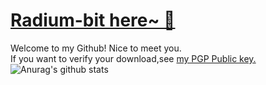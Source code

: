 <!--
**Radium-bit/Radium-bit** is a ✨ _special_ ✨ repository because its `README.md` (this file) appears on your GitHub profile.

Here are some ideas to get you started:

- 🔭 I’m currently working on ...
- 🌱 I’m currently learning ...
- 👯 I’m looking to collaborate on ...
- 🤔 I’m looking for help with ...
- 💬 Ask me about ...
- 📫 How to reach me: ...
- 😄 Pronouns: ...
- ⚡ Fun fact: ...
-->
# [Radium-bit here~ 👋](https://radium-bit.github.io)
Welcome to my Github! Nice to meet you.  
If you want to verify your download,see [my PGP Public key.](https://github.com/Radium-bit/PGP-Public-Keys)  
![Anurag's github stats](https://github-readme-stats.vercel.app/api?username=Radium-bit&show_icons=true&theme=tokyonight)

